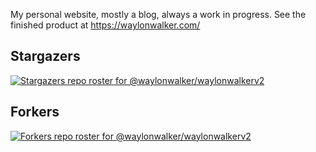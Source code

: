 My personal website, mostly a blog, always a work in progress.  See the
finished product at https://waylonwalker.com/

## Stargazers

[![Stargazers repo roster for @waylonwalker/waylonwalkerv2](https://reporoster.com/stars/waylonwalker/waylonwalkerv2)](https://github.com/waylonwalker/waylonwalkerv2/stargazers)

## Forkers

[![Forkers repo roster for @waylonwalker/waylonwalkerv2](https://reporoster.com/forks/waylonwalker/waylonwalkerv2)](https://github.com/waylonwalker/waylonwalkerv2/network/members)

